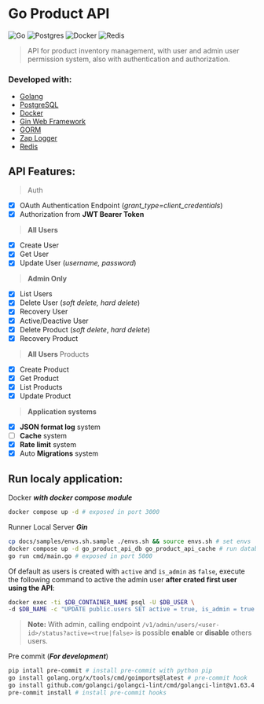 

# Go Product API
![Go](https://img.shields.io/badge/go-%2300ADD8.svg?style=for-the-badge&logo=go&logoColor=white)
![Postgres](https://img.shields.io/badge/postgres-%23316192.svg?style=for-the-badge&logo=postgresql&logoColor=white)
![Docker](https://img.shields.io/badge/docker-%230db7ed.svg?style=for-the-badge&logo=docker&logoColor=white)
![Redis](https://img.shields.io/badge/redis-%23DD0031.svg?style=for-the-badge&logo=redis&logoColor=white)
<!-- ![Nginx](https://img.shields.io/badge/nginx-%23009639.svg?style=for-the-badge&logo=nginx&logoColor=white) -->

> API for product inventory management, with user and admin user permission system, also with authentication and authorization.

### Developed with:
- [Golang](https://go.dev/)
- [PostgreSQL](https://www.postgresql.org/)
- [Docker](https://www.docker.com/)
- [Gin Web Framework](https://gin-gonic.com/)
- [GORM](https://gorm.io/index.html)
- [Zap Logger](https://github.com/uber-go/zap)
- [Redis](https://github.com/redis/go-redis)
<!-- - [NGnix](https://nginx.org/) -->

## API Features:

> Auth
- [x] OAuth Authentication Endpoint (*_grant_type=client_credentials_*)
- [x] Authorization from **JWT Bearer Token**
> **All Users**
- [x] Create User
- [x] Get User
- [x] Update User (*_username, password_*)
> **Admin Only**
- [x] List Users
- [x] Delete User (*_soft delete, hard delete_*)
- [x] Recovery User
- [x] Active/Deactive User
- [x] Delete Product (*_soft delete_*, *_hard delete_*)
- [x] Recovery Product
> **All Users** Products
- [x] Create Product
- [x] Get Product
- [x] List Products
- [x] Update Product
> **Application systems**
- [x] **JSON format log** system
- [ ] **Cache** system
- [x] **Rate limit** system
- [x] Auto **Migrations** system
<!-- - [ ] **NGnix** proxy System -->

## Run localy application:
Docker *__with docker compose module__*
```bash
docker compose up -d # exposed in port 3000
```
Runner Local Server *__Gin__*
```bash
cp docs/samples/envs.sh.sample ./envs.sh && source envs.sh # set envs
docker compose up -d go_product_api_db go_product_api_cache # run database/cache container
go run cmd/main.go # exposed in port 5000
```
Of default as users is created with `active` and `is_admin` as `false`, execute the following command to active the admin user **after crated first user using the API**:
```bash
docker exec -ti $DB_CONTAINER_NAME psql -U $DB_USER \
-d $DB_NAME -c "UPDATE public.users SET active = true, is_admin = true WHERE id = 1;"
```
> **Note:** With admin, calling endpoint `/v1/admin/users/<user-id>/status?active=<true|false>` is possible **enable** or **disable** others users.

Pre commit (*__For development__*)
```bash
pip intall pre-commit # install pre-commit with python pip
go install golang.org/x/tools/cmd/goimports@latest # pre-commit hook
go install github.com/golangci/golangci-lint/cmd/golangci-lint@v1.63.4 # pre-commit hook
pre-commit install # install pre-commit hooks
```
